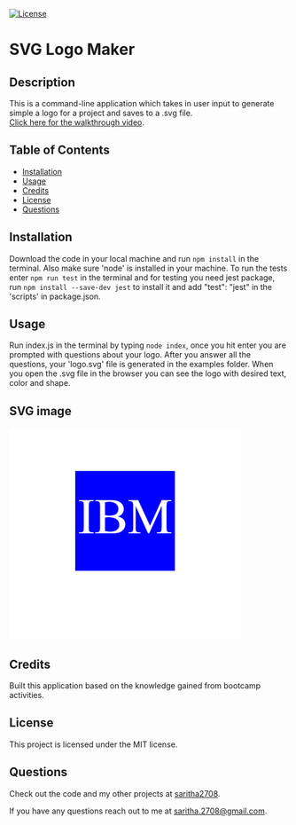 
  [![License](https://img.shields.io/badge/License-MIT-yellow.svg)](https://opensource.org/licenses/MIT)
  # SVG Logo Maker


  ## Description

  This is a command-line application which takes in user input to generate  simple a logo for a project and saves to a .svg file.  
  [Click here for the walkthrough video](https://drive.google.com/file/d/1ZMi05DQLiPv65AQ5xVWjTO6u0aNbsWNX/view?usp=share_link). 

  ## Table of Contents

  * [Installation](#installation)
  * [Usage](#usage)
  * [Credits](#credits)
  * [License](#license)
  * [Questions](#questions)
  
  ## Installation

  Download the code in your local machine and run `npm install` in the terminal. Also make sure 'node' is installed in your machine. To run the tests enter `npm run test` in the terminal and for testing you need jest package, run `npm install --save-dev jest` to install it and add "test": "jest" in the 'scripts' in package.json. 

  ## Usage

  Run index.js in the terminal by typing `node index`, once you hit enter you are prompted with questions about your logo. After you answer all the questions,  your 'logo.svg' file is generated in the examples folder. When you open the .svg file 
  in the browser you can see the logo with desired text, color and shape.

  ## SVG image
  ![Image showing a blue sqaure with white text that reads "IBM".](./images/generateSVG.png)

  ## Credits

  Built this application based on the knowledge gained from bootcamp activities.

  ## License

  This project is licensed under the MIT license.

  ## Questions

   Check out the code and my other projects at [saritha2708](https://github.com/saritha2708).
   
   If you have any questions reach out to me at [saritha.2708@gmail.com](mailto:saritha.2708@gmail.com).

  
